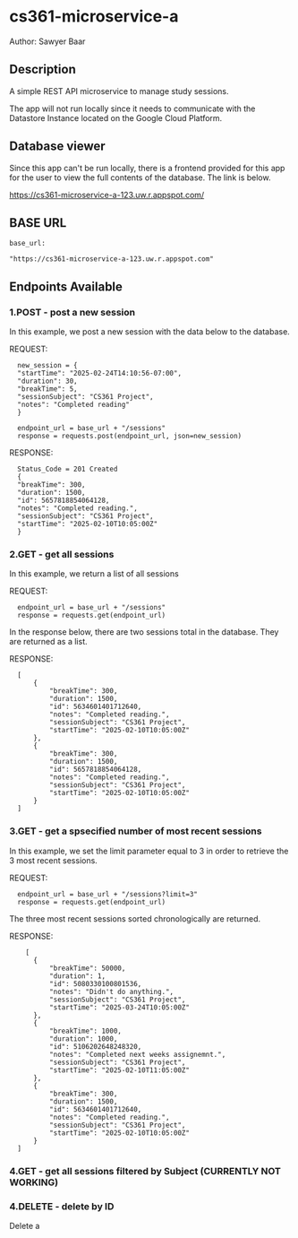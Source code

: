 # cs361-microservice-a
Author: Sawyer Baar

## Description
A simple REST API microservice to manage study sessions.

The app will not run locally since it needs to communicate with the Datastore Instance located on the Google Cloud Platform.

## Database viewer
Since this app can't be run locally, there is a frontend provided for this app for the user to view the full contents of the database. The link is below.

  https://cs361-microservice-a-123.uw.r.appspot.com/

## BASE URL
```
base_url:

"https://cs361-microservice-a-123.uw.r.appspot.com"
```

## Endpoints Available

### 1.POST - post a new session

  In this example, we post a new session with the data below to the database.
  
  REQUEST:
  ```
    new_session = {
    "startTime": "2025-02-24T14:10:56-07:00",
    "duration": 30,
    "breakTime": 5,
    "sessionSubject": "CS361 Project",
    "notes": "Completed reading"
    }

    endpoint_url = base_url + "/sessions"
    response = requests.post(endpoint_url, json=new_session)
  ```
  RESPONSE:
  ```
    Status_Code = 201 Created
    {
    "breakTime": 300,
    "duration": 1500,
    "id": 5657818854064128,
    "notes": "Completed reading.",
    "sessionSubject": "CS361 Project",
    "startTime": "2025-02-10T10:05:00Z"
    }
  ```

### 2.GET - get all sessions

  In this example, we return a list of all sessions

  REQUEST:
  ```
    endpoint_url = base_url + "/sessions"
    response = requests.get(endpoint_url)
  ```
  In the response below, there are two sessions total in the database. They are returned as a list.

  RESPONSE:
  ```
    [
        {
            "breakTime": 300,
            "duration": 1500,
            "id": 5634601401712640,
            "notes": "Completed reading.",
            "sessionSubject": "CS361 Project",
            "startTime": "2025-02-10T10:05:00Z"
        },
        {
            "breakTime": 300,
            "duration": 1500,
            "id": 5657818854064128,
            "notes": "Completed reading.",
            "sessionSubject": "CS361 Project",
            "startTime": "2025-02-10T10:05:00Z"
        }
    ]
  ```

### 3.GET - get a spsecified number of most recent sessions

  In this example, we set the limit parameter equal to 3 in order to retrieve the 3 most recent sessions.

  REQUEST:
  ```
    endpoint_url = base_url + "/sessions?limit=3"
    response = requests.get(endpoint_url)
  ```
  The three most recent sessions sorted chronologically are returned.

  RESPONSE:
  ```
      [
        {
            "breakTime": 50000,
            "duration": 1,
            "id": 5080330100801536,
            "notes": "Didn't do anything.",
            "sessionSubject": "CS361 Project",
            "startTime": "2025-03-24T10:05:00Z"
        },
        {
            "breakTime": 1000,
            "duration": 1000,
            "id": 5106202648248320,
            "notes": "Completed next weeks assignemnt.",
            "sessionSubject": "CS361 Project",
            "startTime": "2025-02-10T11:05:00Z"
        },
        {
            "breakTime": 300,
            "duration": 1500,
            "id": 5634601401712640,
            "notes": "Completed reading.",
            "sessionSubject": "CS361 Project",
            "startTime": "2025-02-10T10:05:00Z"
        }
    ]
  ```

### 4.GET - get all sessions filtered by Subject (CURRENTLY NOT WORKING)

### 4.DELETE - delete by ID

Delete a 




